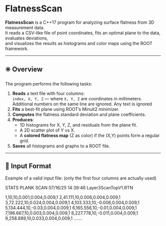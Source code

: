 # FlatnessScan

**FlatnessScan** is a C++17 program for analyzing surface flatness from 3D measurement data.  
It reads a CSV-like file of point coordinates, fits an optimal plane to the data, evaluates deviations,  
and visualizes the results as histograms and color maps using the ROOT framework.

---

## ✳️ Overview

The program performs the following tasks:

1. **Reads** a text file with four columns:  
   `index, X, Y, Z` — where `X, Y, Z` are coordinates in millimeters.
   Additional numbers on the same line are ignored.
   Any text is ignored
2. **Fits** a best-fit plane using ROOT’s Minuit2 minimizer.
3. **Computes** the flatness standard deviation and plane coefficients.
4. **Produces**:
   - 1D histograms for X, Y, Z, and residuals from the plane fit.  
   - A 2D scatter plot of Y vs X.  
   - A **colored flatness map** (Z as color) if the (X,Y) points form a regular grid.
5. **Saves** all histograms and graphs to a ROOT file.

---

## 🧩 Input Format

Example of a valid input file:
(only the first four columns are actually used)

STATS
PLANK SCAN
07/16/25 14:39:46 
Layer3ScanTopV1.RTN

1,10,10,0.001,0.004,0.009,1
2,41.111,10,0.006,0.004,0.009,1
3,72.222,10,0.024,0.004,0.009,1
4,103.333,10,-0.006,0.004,0.009,1
5,134.444,10,-0.03,0.004,0.009,1
6,165.556,10,-0.01,0.004,0.009,1
7,196.667,10,0.003,0.004,0.009,1
8,227.778,10,-0.011,0.004,0.009,1
9,258.889,10,0.033,0.004,0.009,1
.......
